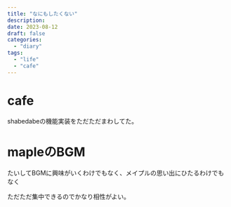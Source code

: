 ```yaml
---
title: "なにもしたくない"
description:
date: 2023-08-12
draft: false
categories:
  - "diary"
tags:
  - "life"
  - "cafe"
---
```



# cafe

shabedabeの機能実装をただただまわしてた。

# mapleのBGM

たいしてBGMに興味がいくわけでもなく、メイプルの思い出にひたるわけでもなく

ただただ集中できるのでかなり相性がよい。
